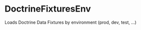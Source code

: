 DoctrineFixturesEnv
===================

Loads Doctrine Data Fixtures by environment (prod, dev, test, ...)
